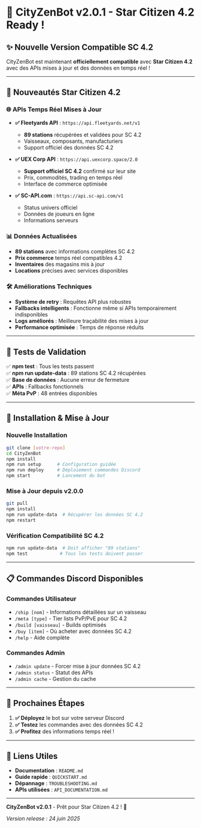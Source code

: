 # 🚀 CityZenBot v2.0.1 - Star Citizen 4.2 Ready !

## ✨ **Nouvelle Version Compatible SC 4.2**

CityZenBot est maintenant **officiellement compatible** avec **Star Citizen 4.2** avec des APIs mises à jour et des données en temps réel !

---

## 🌟 **Nouveautés Star Citizen 4.2**

### 🌐 **APIs Temps Réel Mises à Jour**
- **✅ Fleetyards API** : `https://api.fleetyards.net/v1`
  - **89 stations** récupérées et validées pour SC 4.2
  - Vaisseaux, composants, manufacturiers
  - Support officiel des données SC 4.2

- **✅ UEX Corp API** : `https://api.uexcorp.space/2.0` 
  - **Support officiel SC 4.2** confirmé sur leur site
  - Prix, commodités, trading en temps réel
  - Interface de commerce optimisée

- **✅ SC-API.com** : `https://api.sc-api.com/v1`
  - Status univers officiel
  - Données de joueurs en ligne
  - Informations serveurs

### 📊 **Données Actualisées**
- **89 stations** avec informations complètes SC 4.2
- **Prix commerce** temps réel compatibles 4.2
- **Inventaires** des magasins mis à jour
- **Locations** précises avec services disponibles

### 🛠️ **Améliorations Techniques**
- **Système de retry** : Requêtes API plus robustes
- **Fallbacks intelligents** : Fonctionne même si APIs temporairement indisponibles
- **Logs améliorés** : Meilleure traçabilité des mises à jour
- **Performance optimisée** : Temps de réponse réduits

---

## 🎯 **Tests de Validation**

✅ **npm test** : Tous les tests passent  
✅ **npm run update-data** : 89 stations SC 4.2 récupérées  
✅ **Base de données** : Aucune erreur de fermeture  
✅ **APIs** : Fallbacks fonctionnels  
✅ **Méta PvP** : 48 entrées disponibles  

---

## 🚀 **Installation & Mise à Jour**

### **Nouvelle Installation**
```bash
git clone [votre-repo]
cd CityZenBot
npm install
npm run setup      # Configuration guidée
npm run deploy     # Déploiement commandes Discord
npm start          # Lancement du bot
```

### **Mise à Jour depuis v2.0.0**
```bash
git pull
npm install
npm run update-data  # Récupérer les données SC 4.2
npm restart
```

### **Vérification Compatibilité SC 4.2**
```bash
npm run update-data  # Doit afficher "89 stations"
npm test            # Tous les tests doivent passer
```

---

## 📋 **Commandes Discord Disponibles**

### **Commandes Utilisateur**
- `/ship [nom]` - Informations détaillées sur un vaisseau
- `/meta [type]` - Tier lists PvP/PvE pour SC 4.2
- `/build [vaisseau]` - Builds optimisés
- `/buy [item]` - Où acheter avec données SC 4.2
- `/help` - Aide complète

### **Commandes Admin**
- `/admin update` - Forcer mise à jour données SC 4.2
- `/admin status` - Statut des APIs
- `/admin cache` - Gestion du cache

---

## 🎊 **Prochaines Étapes**

1. **✅ Déployez** le bot sur votre serveur Discord
2. **✅ Testez** les commandes avec des données SC 4.2
3. **✅ Profitez** des informations temps réel !

---

## 🔗 **Liens Utiles**

- **Documentation** : `README.md`
- **Guide rapide** : `QUICKSTART.md`
- **Dépannage** : `TROUBLESHOOTING.md`
- **APIs utilisées** : `API_DOCUMENTATION.md`

---

**CityZenBot v2.0.1** - Prêt pour Star Citizen 4.2 ! 🌌

*Version release : 24 juin 2025*
